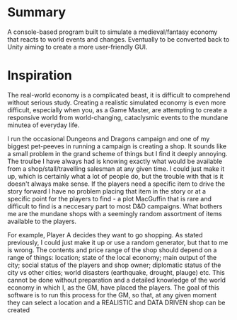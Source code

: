 # Summary
A console-based program built to simulate a medieval/fantasy economy that reacts to world events and changes. Eventually to be converted back to Unity aiming to create a more user-friendly GUI.
# Inspiration
The real-world economy is a complicated beast, it is difficult to comprehend without serious study. Creating a realistic simulated economy is even more difficult, especially when you, as a Game Master, are attempting to create a responsive world from world-changing, cataclysmic events to the mundane minutea of everyday life.

I run the occasional Dungeons and Dragons campaign and one of my biggest pet-peeves in running a campaign is creating a shop. It sounds like a small problem in the grand scheme of things but I find it deeply annoying. The troulbe I have always had is knowing exactly what would be available from a shop/stall/travelling salesman at any given time. I could just make it up, which is certainly what a lot of people do, but the trouble with that is it doesn't always make sense. If the players need a specific item to drive the story forward I have no problem placing that item in the story or at a specific point for the players to find - a plot MacGuffin that is rare and difficult to find is a neccesary part to most D&D campaigns. What bothers me are the mundane shops with a seemingly random assortment of items available to the players.

For example, Player A decides they want to go shopping. As stated previously, I could just make it up or use a random generator, but that to me is wrong. The contents and price range of the shop should depend on a range of things: location; state of the local economy; main output of the city; social status of the players and shop owner; diplomatic status of the city vs other cities; world disasters (earthquake, drought, plauge) etc. This cannot be done without preparation and a detailed knowledge of the world economy in which I, as the GM, have placed the players. The goal of this software is to run this process for the GM, so that, at any given moment they can select a location and a REALISTIC and DATA DRIVEN shop can be created